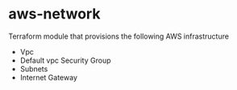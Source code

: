 # aws-network 

Terraform module that provisions the following AWS infrastructure

* Vpc
* Default vpc Security Group
* Subnets 
* Internet Gateway
